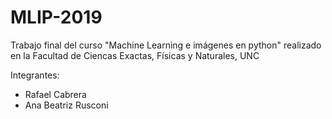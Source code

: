 # MLIP-2019

Trabajo final del curso "Machine Learning e imágenes en python" realizado en la Facultad de Ciencas Exactas, Físicas y Naturales, UNC

Integrantes:
* Rafael Cabrera
* Ana Beatriz Rusconi
